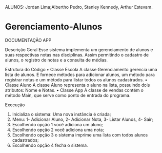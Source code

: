 ALUNOS: Jordan Lima;Albertho Pedro, Stanley Kennedy, Arthur Estevam.

# Gerenciamento-Alunos

DOCUMENTAÇÃO APP

Descrição Geral
	Esse sistema implementa um gerenciamento de alunos e suas respectivas notas nas disciplinas. Assim permitindo o cadastro de alunos, o registro de notas e a consulta de médias.

Estrutura do Código
•	Classe Escola
		A classe Gerenciamento gerencia uma lista de alunos. E fornece métodos para adicionar alunos, um método para registrar notas e um método para listar todos os alunos cadastrados.
•	Classe Aluno
		A classe Aluno representa o aluno na lista, possuindo dois atributos: Nome e Notas.
•	Classe App
	A classe de vendas contém o método Main, que serve como ponto de entrada do programa.

Execução
1.	Inicializa o sistema: Uma nova instância é criada;
2.	Menu: 1- Adicionar Aluno, 2- Adicionar Nota, 3- Listar Alunos, 4- Sair;
3.	Escolhendo opção 1 você adiciona um aluno;
4.	Escolhendo opção 2 você adiciona uma nota; 
5.	Escolhendo opção 3 o sistema imprime uma lista com todos alunos cadastrados;
6.	Escolhendo opção 4 fecha o sistema.

